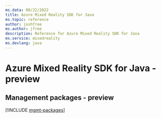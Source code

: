 ```yaml
---
ms.data: 08/22/2022
title: Azure Mixed Reality SDK for Java
ms.topic: reference
author: joshfree
ms.author: jfree
description: Reference for Azure Mixed Reality SDK for Java
ms.service: mixedreality
ms.devlang: java
---
```

# Azure Mixed Reality SDK for Java - preview

## Management packages - preview
[!INCLUDE [mgmt-packages](mixed-reality-mgmt-index.md)]